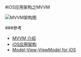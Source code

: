 #iOS应用架构之MVVM

![MVVM架构图](http://teehanlax.com.s3.amazonaws.com/wordpress/wp-content/uploads/mvvm1.png)

###参考
* [MVVM 介绍](http://objccn.io/issue-13-1/)
* [iOS应用架构](http://casatwy.com/iosying-yong-jia-gou-tan-kai-pian.html)
* [Model-View-ViewModel for iOS](http://www.teehanlax.com/blog/model-view-viewmodel-for-ios/)